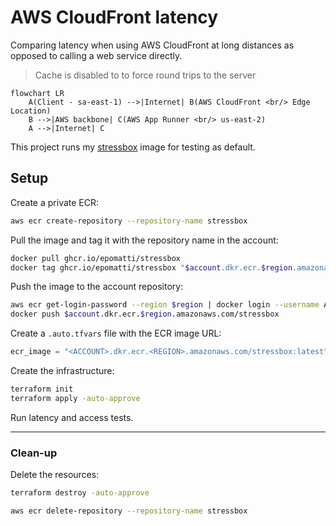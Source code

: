 # AWS CloudFront latency

Comparing latency when using AWS CloudFront at long distances as opposed to calling a web service directly.

> Cache is disabled to to force round trips to the server

```mermaid
flowchart LR
    A(Client - sa-east-1) -->|Internet| B(AWS CloudFront <br/> Edge Location)
    B -->|AWS backbone| C(AWS App Runner <br/> us-east-2)
    A -->|Internet| C
```

This project runs my [stressbox][1] image for testing as default. 

## Setup

Create a private ECR:

```sh
aws ecr create-repository --repository-name stressbox
```

Pull the image and tag it with the repository name in the account:

```sh
docker pull ghcr.io/epomatti/stressbox
docker tag ghcr.io/epomatti/stressbox "$account.dkr.ecr.$region.amazonaws.com/stressbox"
```

Push the image to the account repository:

```sh
aws ecr get-login-password --region $region | docker login --username AWS --password-stdin $account.dkr.ecr.$region.amazonaws.com
docker push $account.dkr.ecr.$region.amazonaws.com/stressbox
```

Create a `.auto.tfvars` file with the ECR image URL:

```terraform
ecr_image = "<ACCOUNT>.dkr.ecr.<REGION>.amazonaws.com/stressbox:latest"
```

Create the infrastructure:

```sh
terraform init
terraform apply -auto-approve
```

Run latency and access tests.

---

### Clean-up

Delete the resources:

```sh
terraform destroy -auto-approve

aws ecr delete-repository --repository-name stressbox
```


[1]: https://github.com/epomatti/stressbox
